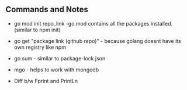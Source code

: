 ## Commands and Notes

- go mod init repo_link -go.mod contains all the packages installed. (similar to npm init)

- go get "package link (github repo)" - because golang doesnt have its own registry like npm

- go.sum - similar to package-lock.json

- mgo - helps to work with mongodb

- Diff b/w Fprint and PrintLn
